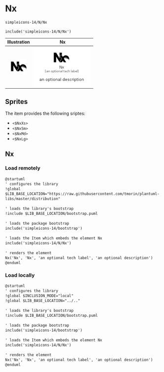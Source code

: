 # Nx


```text
simpleicons-14/N/Nx
```

```text
include('simpleicons-14/N/Nx')
```



| Illustration | Nx |
| :---: | :---: |
| ![illustration for Illustration](../../simpleicons-14/N/Nx.png) | ![illustration for Nx](../../simpleicons-14/N/Nx.Local.png) |



## Sprites
The item provides the following sriptes:

- `<$NxXs>`
- `<$NxSm>`
- `<$NxMd>`
- `<$NxLg>`





## Nx

### Load remotely
```plantuml
@startuml
' configures the library
!global $LIB_BASE_LOCATION="https://raw.githubusercontent.com/tmorin/plantuml-libs/master/distribution"

' loads the library's bootstrap
!include $LIB_BASE_LOCATION/bootstrap.puml

' loads the package bootstrap
include('simpleicons-14/bootstrap')

' loads the Item which embeds the element Nx
include('simpleicons-14/N/Nx')

' renders the element
Nx('Nx', 'Nx', 'an optional tech label', 'an optional description')
@enduml
```

### Load locally
```plantuml
@startuml
' configures the library
!global $INCLUSION_MODE="local"
!global $LIB_BASE_LOCATION="../.."

' loads the library's bootstrap
!include $LIB_BASE_LOCATION/bootstrap.puml

' loads the package bootstrap
include('simpleicons-14/bootstrap')

' loads the Item which embeds the element Nx
include('simpleicons-14/N/Nx')

' renders the element
Nx('Nx', 'Nx', 'an optional tech label', 'an optional description')
@enduml
```

